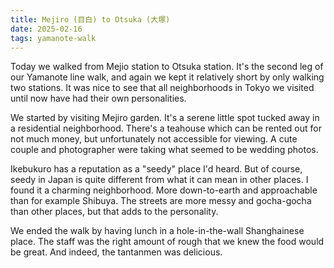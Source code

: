 ```yaml
---
title: Mejiro (目白) to Otsuka (大塚) 
date: 2025-02-16
tags: yamanote-walk
---
```


Today we walked from Mejio station to Otsuka station. It's the second leg of
our Yamanote line walk, and again we kept it relatively short by only walking
two stations. It was nice to see that all neighborhoods in Tokyo we visited
until now have had their own personalities. 

We started by visiting Mejiro garden. It's a serene little spot tucked away
in a residential neighborhood. There's a teahouse which can be rented out for
not much money, but unfortunately not accessible for viewing. A cute couple
and photographer were taking what seemed to be wedding photos.

Ikebukuro has a reputation as a "seedy" place I'd heard. But of course, seedy
in Japan is quite different from what it can mean in other places. I found it
a charming neighborhood. More down-to-earth and approachable than for example
Shibuya. The streets are more messy and gocha-gocha than other places, but that
adds to the personality.

We ended the walk by having lunch in a hole-in-the-wall Shanghainese place. The
staff was the right amount of rough that we knew the food would be great. And
indeed, the tantanmen was delicious.

